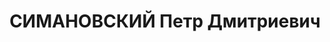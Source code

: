 ---
title: СИМАНОВСКИЙ Петр Дмитриевич
description: "Род. в 1887, Калининская обл., Тургиновский р-н, с. Пушкино, русский,\
  \ член ВКП(б) в 1917-1936. Проживал: КАССР, г. Петрозаводск, Древлянская наб., д.\
  \ 2. Нач. кузнечно-сборочного цеха Онежского тракторного завода \n  Арестован 03.11.1936.\
  \ Обв. по ст. 58-10-11 УК РСФСР. Приговор: выездная сессия ВК ВС СССР в г. Ленинград,\
  \ 08.05.1937 – ВМН. Расстрелян 09.05.1937"
---